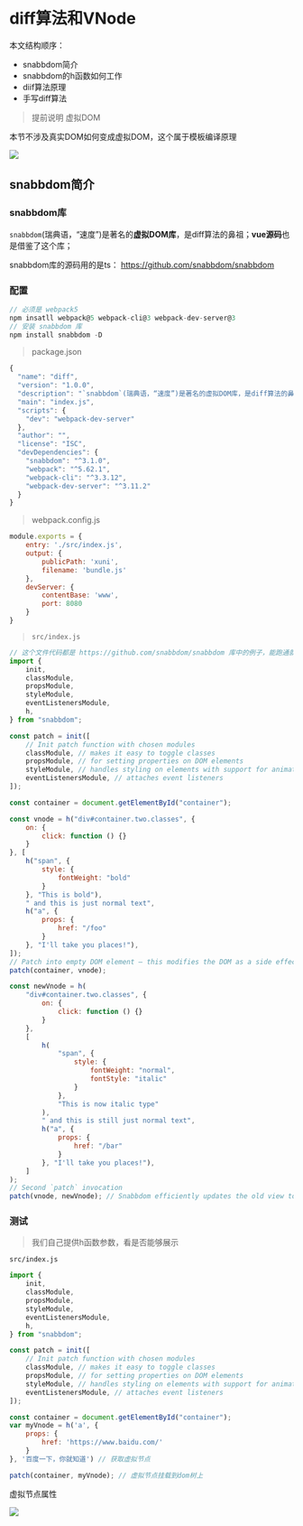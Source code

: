 # diff算法和VNode

本文结构顺序：

- snabbdom简介
- snabbdom的h函数如何工作
- diif算法原理
- 手写diff算法



> 提前说明  虚拟DOM

本节不涉及真实DOM如何变成虚拟DOM，这个属于模板编译原理

![](E:\vue-source\VNode和Diff算法\src\images\真实DOM与虚拟DOM.jpg)



## snabbdom简介

### snabbdom库

`snabbdom`(瑞典语，“速度”)是著名的**虚拟DOM库**，是diff算法的鼻祖；**vue源码**也是借鉴了这个库；

snabbdom库的源码用的是ts： https://github.com/snabbdom/snabbdom 

### 配置

```js
// 必须是 webpack5 
npm insatll webpack@5 webpack-cli@3 webpack-dev-server@3
// 安装 snabbdom 库
npm install snabbdom -D
```

> package.json

```js
{
  "name": "diff",
  "version": "1.0.0",
  "description": "`snabbdom`(瑞典语，“速度”)是著名的虚拟DOM库，是diff算法的鼻祖；vue源码也是借鉴了这个库；",
  "main": "index.js",
  "scripts": {
    "dev": "webpack-dev-server"
  },
  "author": "",
  "license": "ISC",
  "devDependencies": {
    "snabbdom": "^3.1.0",
    "webpack": "^5.62.1",
    "webpack-cli": "^3.3.12",
    "webpack-dev-server": "^3.11.2"
  }
}
```

> webpack.config.js

```js
module.exports = {
    entry: './src/index.js',
    output: {
        publicPath: 'xuni',
        filename: 'bundle.js'
    },
    devServer: {
        contentBase: 'www',
        port: 8080
    }
}
```

> `src/index.js`

```js
// 这个文件代码都是 https://github.com/snabbdom/snabbdom 库中的例子，能跑通就ok
import {
    init,
    classModule,
    propsModule,
    styleModule,
    eventListenersModule,
    h,
} from "snabbdom";

const patch = init([
    // Init patch function with chosen modules
    classModule, // makes it easy to toggle classes
    propsModule, // for setting properties on DOM elements
    styleModule, // handles styling on elements with support for animations
    eventListenersModule, // attaches event listeners
]);

const container = document.getElementById("container");

const vnode = h("div#container.two.classes", {
    on: {
        click: function () {}
    }
}, [
    h("span", {
        style: {
            fontWeight: "bold"
        }
    }, "This is bold"),
    " and this is just normal text",
    h("a", {
        props: {
            href: "/foo"
        }
    }, "I'll take you places!"),
]);
// Patch into empty DOM element – this modifies the DOM as a side effect
patch(container, vnode);

const newVnode = h(
    "div#container.two.classes", {
        on: {
            click: function () {}
        }
    },
    [
        h(
            "span", {
                style: {
                    fontWeight: "normal",
                    fontStyle: "italic"
                }
            },
            "This is now italic type"
        ),
        " and this is still just normal text",
        h("a", {
            props: {
                href: "/bar"
            }
        }, "I'll take you places!"),
    ]
);
// Second `patch` invocation
patch(vnode, newVnode); // Snabbdom efficiently updates the old view to the new state
```

### 测试

> 我们自己提供h函数参数，看是否能够展示

`src/index.js`

```js
import {
    init,
    classModule,
    propsModule,
    styleModule,
    eventListenersModule,
    h,
} from "snabbdom";

const patch = init([
    // Init patch function with chosen modules
    classModule, // makes it easy to toggle classes
    propsModule, // for setting properties on DOM elements
    styleModule, // handles styling on elements with support for animations
    eventListenersModule, // attaches event listeners
]);

const container = document.getElementById("container");
var myVnode = h('a', {
    props: {
        href: 'https://www.baidu.com/'
    }
}, '百度一下，你就知道') // 获取虚拟节点

patch(container, myVnode); // 虚拟节点挂载到dom树上
```

虚拟节点属性

![](E:\vue-source\VNode和Diff算法\src\images\虚拟节点对象.jpg)





